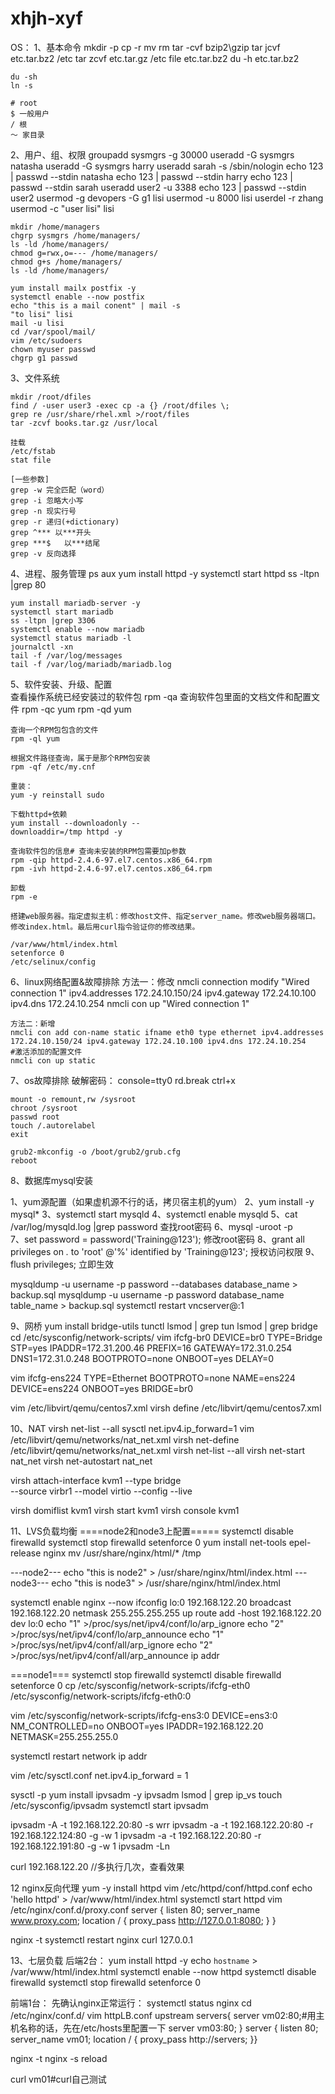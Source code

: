 # xhjh-xyf
OS：
1、基本命令
 	mkdir -p
 	cp -r 
 	mv
 	rm
 	tar -cvf
 			bzip2\gzip
 		 	tar jcvf etc.tar.bz2 /etc
 		 	tar zcvf etc.tar.gz /etc
 		  	file etc.tar.bz2
 		  	du -h etc.tar.bz2
 	
 	du -sh 
 	ln -s 
 	
 	# root
 	$ 一般用户
 	/ 根
 	～ 家目录


2、用户、组、权限
	groupadd sysmgrs -g 30000
	useradd -G sysmgrs natasha
	useradd -G sysmgrs harry 
	useradd sarah -s /sbin/nologin
	echo 123 | passwd --stdin natasha
	echo 123 | passwd --stdin harry
	echo 123 | passwd --stdin sarah
	useradd user2 -u 3388
	echo 123 | passwd --stdin user2
	usermod -g devopers -G g1 lisi
	usermod -u 8000 lisi
	userdel -r zhang
	usermod -c "user lisi" lisi
	
	mkdir /home/managers
	chgrp sysmgrs /home/managers/
	ls -ld /home/managers/ 
	chmod g=rwx,o=--- /home/managers/
	chmod g+s /home/managers/
	ls -ld /home/managers/
		
	yum install mailx postfix -y
	systemctl enable --now postfix
	echo "this is a mail conent" | mail -s
	"to lisi" lisi
	mail -u lisi
	cd /var/spool/mail/	
	vim /etc/sudoers
	chown myuser passwd
	chgrp g1 passwd

3、文件系统

	mkdir /root/dfiles
	find / -user user3 -exec cp -a {} /root/dfiles \;
	grep re /usr/share/rhel.xml >/root/files
	tar -zcvf books.tar.gz /usr/local
	
	挂载
	/etc/fstab
	stat file
	
	[一些参数]
	grep -w 完全匹配（word）
	grep -i	忽略大小写
	grep -n	现实行号
	grep -r	递归(+dictionary)
	grep ^*** 以***开头
	grep ***$	以***结尾
	grep -v	反向选择


4、进程、服务管理
	ps aux
	yum install httpd -y
	systemctl start httpd
 	ss -ltpn |grep 80
	

	yum install mariadb-server -y
	systemctl start mariadb
	ss -ltpn |grep 3306
	systemctl enable --now mariadb
	systemctl status mariadb -l
 	journalctl -xn
 	tail -f /var/log/messages
 	tail -f /var/log/mariadb/mariadb.log

5、软件安装、升级、配置	
	查看操作系统已经安装过的软件包
	rpm -qa
	查询软件包⾥⾯的⽂档⽂件和配置⽂件
	rpm -qc yum
	rpm -qd yum

	查询⼀个RPM包包含的⽂件
	rpm -ql yum

	根据⽂件路径查询，属于是那个RPM包安装
	rpm -qf /etc/my.cnf

	重装：
	yum -y reinstall sudo

	下载httpd+依赖
	yum install --downloadonly --
	downloaddir=/tmp httpd -y

	查询软件包的信息# 查询未安装的RPM包需要加p参数
	rpm -qip httpd-2.4.6-97.el7.centos.x86_64.rpm
	rpm -ivh httpd-2.4.6-97.el7.centos.x86_64.rpm

	卸载
	rpm -e

	搭建web服务器。指定虚拟主机：修改host文件、指定server_name。修改web服务器端口。修改index.html。最后用curl指令验证你的修改结果。

	/var/www/html/index.html
	setenforce 0
	/etc/selinux/config

6、linux网络配置&故障排除
	方法一：修改
	nmcli connection modify "Wired connection 1"
	ipv4.addresses 172.24.10.150/24 ipv4.gateway
	172.24.10.100 ipv4.dns 172.24.10.254
	nmcli con up "Wired connection 1"

	方法二：新增
	nmcli con add con-name static ifname eth0 type ethernet ipv4.addresses 172.24.10.150/24 ipv4.gateway 172.24.10.100 ipv4.dns 172.24.10.254
	#激活添加的配置⽂件
	nmcli con up static

7、os故障排除
	破解密码：
	console=tty0 rd.break
	ctrl+x
	
	mount -o remount,rw /sysroot
	chroot /sysroot
	passwd root
	touch /.autorelabel
	exit
	
	grub2-mkconfig -o /boot/grub2/grub.cfg
	reboot

8、数据库mysql安装

1、yum源配置（如果虚机源不行的话，拷贝宿主机的yum）
2、yum install -y mysql*
3、systemctl start mysqld
4、systemctl enable mysqld
5、cat /var/log/mysqld.log |grep password  查找root密码
6、mysql -uroot -p  
7、set password = password('Training@123');  修改root密码
8、grant all privileges on *.* to 'root' @'%' identified by 'Training@123'; 授权访问权限
9、flush privileges; 立即生效

mysqldump -u username -p password --databases database_name > backup.sql
mysqldump -u username -p password database_name table_name > backup.sql
systemctl restart vncserver@\:1

9、网桥
yum install bridge-utils tunctl
 lsmod | grep tun
  lsmod | grep bridge
  cd /etc/sysconfig/network-scripts/
  vim ifcfg-br0
  DEVICE=br0
TYPE=Bridge
STP=yes
IPADDR=172.31.200.46
PREFIX=16
GATEWAY=172.31.0.254
DNS1=172.31.0.248
BOOTPROTO=none
ONBOOT=yes
DELAY=0

 vim ifcfg-ens224
 TYPE=Ethernet
BOOTPROTO=none
NAME=ens224
DEVICE=ens224
ONBOOT=yes
BRIDGE=br0

 vim /etc/libvirt/qemu/centos7.xml
  virsh define /etc/libvirt/qemu/centos7.xml

10、NAT
 virsh net-list --all
 sysctl net.ipv4.ip_forward=1
 vim /etc/libvirt/qemu/networks/nat_net.xml
 virsh net-define /etc/libvirt/qemu/networks/nat_net.xml
 virsh net-list --all
 virsh net-start nat_net
 virsh net-autostart nat_net

  virsh attach-interface kvm1 --type bridge \
--source virbr1 --model virtio --config --live

 virsh domiflist kvm1
 virsh start kvm1
 virsh console kvm1


11、LVS负载均衡
====node2和node3上配置=====
systemctl disable firewalld
systemctl stop firewalld
setenforce 0
yum install net-tools epel-release nginx
mv /usr/share/nginx/html/* /tmp

---node2---
echo "this is node2" > /usr/share/nginx/html/index.html
---node3---
echo "this is node3" > /usr/share/nginx/html/index.html

systemctl enable nginx --now
ifconfig lo:0 192.168.122.20 broadcast 192.168.122.20 netmask 255.255.255.255 up
route add -host 192.168.122.20 dev lo:0
echo "1" >/proc/sys/net/ipv4/conf/lo/arp_ignore
echo "2" >/proc/sys/net/ipv4/conf/lo/arp_announce
echo "1" >/proc/sys/net/ipv4/conf/all/arp_ignore
echo "2" >/proc/sys/net/ipv4/conf/all/arp_announce
ip addr

===node1===
systemctl stop firewalld
systemctl disable firewalld
setenforce 0
cp /etc/sysconfig/network-scripts/ifcfg-eth0 /etc/sysconfig/network-scripts/ifcfg-eth0:0

vim /etc/sysconfig/network-scripts/ifcfg-ens3:0
DEVICE=ens3:0
NM_CONTROLLED=no
ONBOOT=yes
IPADDR=192.168.122.20
NETMASK=255.255.255.0

systemctl restart network
ip addr

vim /etc/sysctl.conf
net.ipv4.ip_forward = 1

sysctl -p
yum install ipvsadm -y
ipvsadm
lsmod | grep ip_vs
touch /etc/sysconfig/ipvsadm
systemctl start ipvsadm

ipvsadm -A -t 192.168.122.20:80 -s wrr
ipvsadm -a -t 192.168.122.20:80 -r 192.168.122.124:80 -g -w 1
ipvsadm -a -t 192.168.122.20:80 -r 192.168.122.191:80 -g -w 1
ipvsadm -Ln

curl 192.168.122.20		//多执行几次，查看效果

12 nginx反向代理
yum -y install httpd
vim /etc/httpd/conf/httpd.conf
echo 'hello httpd' > /var/www/html/index.html
systemctl start httpd
vim /etc/nginx/conf.d/proxy.conf
server {
 listen 80;
 server_name www.proxy.com;
 location / {
 proxy_pass http://127.0.0.1:8080;
 } }

 nginx -t
 systemctl restart nginx
 curl 127.0.0.1


13、七层负载
后端2台：
yum install httpd -y
echo `hostname` > /var/www/html/index.html
systemctl enable --now httpd
systemctl disable firewalld
systemctl stop firewalld
setenforce 0

前端1台：
先确认nginx正常运行：
systemctl status nginx
cd /etc/nginx/conf.d/
vim httpLB.conf
upstream servers{
 server vm02:80;#用主机名称的话，先在/etc/hosts里配置一下
 server vm03:80;
}
server {
listen 80;
server_name vm01;
location / {
proxy_pass http://servers;
}}


nginx -t
nginx -s reload


curl vm01#curl自己测试
